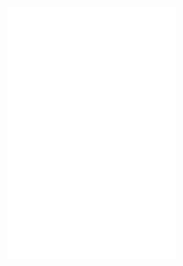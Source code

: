 ![](/Notatki/Semestr%203/Podstawy%20przetwarzania%20sygnałów/Labolatoria/Labolatoria%201/delta.py)
![](/Notatki/Semestr%203/Podstawy%20przetwarzania%20sygnałów/Labolatoria/Labolatoria%201/text.txt)
![](/Notatki/Semestr%203/Podstawy%20przetwarzania%20sygnałów/Labolatoria/Labolatoria%201/znaki.py)
